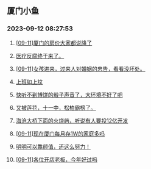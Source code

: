 ## 厦门小鱼 
### 2023-09-12 08:27:53

1. [[09-11]厦门的房价大家都说降了](http://bbs.xmfish.com/read-htm-tid-18069904.html)

2. [医疗反腐终于来了。](http://bbs.xmfish.com/read-htm-tid-18070077.html)

3. [[09-11]女孩进来，过来人对婚姻的忠告，看看没坏处。](http://bbs.xmfish.com/read-htm-tid-18070033.html)

4. [上班如上坟](http://bbs.xmfish.com/read-htm-tid-18069962.html)

5. [快听不到博饼的骰子声音了，大环境不好了吧](http://bbs.xmfish.com/read-htm-tid-18070244.html)

6. [又被莲花，十一中，松柏霸榜了。](http://bbs.xmfish.com/read-htm-tid-18070097.html)

7. [海沧大桥下面的火烧屿，听说有人要投12亿开发](http://bbs.xmfish.com/read-htm-tid-18070079.html)

8. [[09-11]现在厦门每月存1W的家庭多吗](http://bbs.xmfish.com/read-htm-tid-18069999.html)

9. [明明可以靠颜值，还这么努力！](http://bbs.xmfish.com/read-htm-tid-18070219.html)

10. [[09-11]各位开店老板，今年好过吗](http://bbs.xmfish.com/read-htm-tid-18070106.html)

